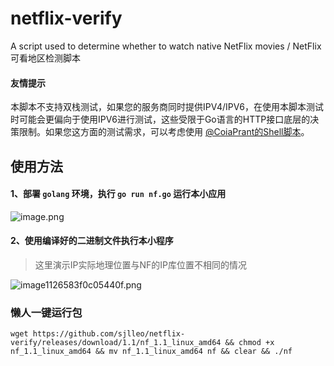 # netflix-verify
A script used to determine whether to watch native NetFlix movies / NetFlix可看地区检测脚本

#### 友情提示

本脚本不支持双栈测试，如果您的服务商同时提供IPV4/IPV6，在使用本脚本测试时可能会更偏向于使用IPV6进行测试，这些受限于Go语言的HTTP接口底层的决策限制。如果您这方面的测试需求，可以考虑使用 [@CoiaPrant的Shell脚本](https://github.com/CoiaPrant/Netflix_Unlock_Information)。

## 使用方法
#### 1、部署 `golang` 环境，执行 `go run nf.go` 运行本小应用

![image.png](https://img.leo.moe/images/2021/02/23/image.png)

#### 2、使用编译好的二进制文件执行本小程序

> 这里演示IP实际地理位置与NF的IP库位置不相同的情况

![image1126583f0c05440f.png](https://img.leo.moe/images/2021/02/23/image1126583f0c05440f.png)

### 懒人一键运行包

`wget https://github.com/sjlleo/netflix-verify/releases/download/1.1/nf_1.1_linux_amd64 && chmod +x nf_1.1_linux_amd64 && mv nf_1.1_linux_amd64 nf && clear && ./nf`
